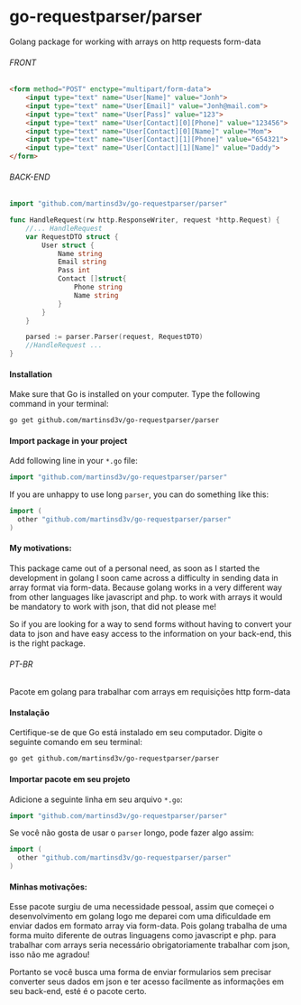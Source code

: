 # go-requestparser/parser

Golang package for working with arrays on http requests form-data

###### FRONT

```html
<form method="POST" enctype="multipart/form-data">
    <input type="text" name="User[Name]" value="Jonh">
    <input type="text" name="User[Email]" value="Jonh@mail.com">
    <input type="text" name="User[Pass]" value="123">
    <input type="text" name="User[Contact][0][Phone]" value="123456">
    <input type="text" name="User[Contact][0][Name]" value="Mom">
    <input type="text" name="User[Contact][1][Phone]" value="654321">
    <input type="text" name="User[Contact][1][Name]" value="Daddy">
</form>
```

###### BACK-END
```go
import "github.com/martinsd3v/go-requestparser/parser"

func HandleRequest(rw http.ResponseWriter, request *http.Request) {
	//... HandleRequest
	var RequestDTO struct {
		User struct {
			Name string
			Email string
			Pass int
			Contact []struct{
				Phone string
				Name string
			} 
		}
	}

	parsed := parser.Parser(request, RequestDTO)
	//HandleRequest ...
}
```

#### Installation
Make sure that Go is installed on your computer.
Type the following command in your terminal:
```bash
go get github.com/martinsd3v/go-requestparser/parser
```

#### Import package in your project
Add following line in your `*.go` file:
```go
import "github.com/martinsd3v/go-requestparser/parser"
```
If you are unhappy to use long `parser`, you can do something like this:
```go
import (
  other "github.com/martinsd3v/go-requestparser/parser"
)
```

#### My motivations:

This package came out of a personal need, as soon as I started the development in golang I soon came across a difficulty in sending data in array format via form-data. Because golang works in a very different way from other languages like javascript and php. to work with arrays it would be mandatory to work with json, that did not please me!

So if you are looking for a way to send forms without having to convert your data to json and have easy access to the information on your back-end, this is the right package.

###### PT-BR

Pacote em golang para trabalhar com arrays em requisições http form-data

#### Instalação
Certifique-se de que Go está instalado em seu computador.
Digite o seguinte comando em seu terminal:

```bash
go get github.com/martinsd3v/go-requestparser/parser
```

#### Importar pacote em seu projeto
Adicione a seguinte linha em seu arquivo `*.go`:
```go
import "github.com/martinsd3v/go-requestparser/parser"
```
Se você não gosta de usar o `parser` longo, pode fazer algo assim:
```go
import (
  other "github.com/martinsd3v/go-requestparser/parser"
)
```

#### Minhas motivações:

Esse pacote surgiu de uma necessidade pessoal, assim que começei o desenvolvimento em golang logo me deparei com uma dificuldade em enviar dados em formato array via form-data. Pois golang trabalha de uma forma muito diferente de outras linguagens como javascript e php. para trabalhar com arrays seria necessário obrigatoriamente trabalhar com json, isso não me agradou! 

Portanto se você busca uma forma de enviar formularios sem precisar converter seus dados em json e ter acesso facilmente as informações em seu back-end, esté é o pacote certo.